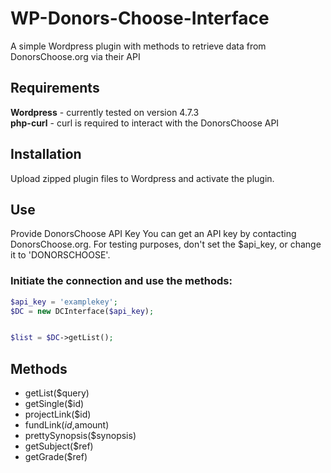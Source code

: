 # WP-Donors-Choose-Interface
A simple Wordpress plugin with methods to retrieve data from DonorsChoose.org via their API

## Requirements
**Wordpress** - currently tested on version 4.7.3  
**php-curl** - curl is required to interact with the DonorsChoose API

## Installation
Upload zipped plugin files to Wordpress and activate the plugin.

## Use
Provide DonorsChoose API Key
You can get an API key by contacting DonorsChoose.org. For testing purposes, don't set the $api_key, or change it to 'DONORSCHOOSE'.

### Initiate the connection and use the methods:
```php
$api_key = 'examplekey'; 
$DC = new DCInterface($api_key);


$list = $DC->getList();
```

## Methods
* getList($query)
* getSingle($id)
* projectLink($id)
* fundLink($id,$amount)
* prettySynopsis($synopsis)
* getSubject($ref)
* getGrade($ref)
